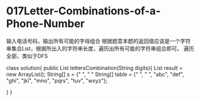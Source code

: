 # 017Letter-Combinations-of-a-Phone-Number
输入电话号码，输出所有可能的字母组合
根据题意本题的返回值应该是一个字符串集合List，根据所出入的字符串长度，遍历出所有可能的字符串组合即可。
遍历全部，类似于DFS


class solution{
  public List<String> lettersCombination(String digits){
    List<String> result = new ArrayList<String>();
    String[] s = {" ", " "
        String[] table = {" ", " ", "abc", "def", "ghi", "jkl", "mno", "pqrs", "tuv", "wxyz"};

  }
}


